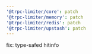 ```yaml
---
'@trpc-limiter/core': patch
'@trpc-limiter/memory': patch
'@trpc-limiter/redis': patch
'@trpc-limiter/upstash': patch
---
```


fix: type-safed hitinfo
